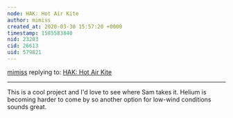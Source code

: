 ```yaml
---
node: HAK: Hot Air Kite
author: mimiss
created_at: 2020-03-30 15:57:20 +0000
timestamp: 1585583840
nid: 23203
cid: 26613
uid: 579821
---
```




[mimiss](../profile/mimiss) replying to: [HAK: Hot Air Kite](../notes/smathermatherUf/03-24-2020/hak-hot-air-kite)

----
This is a cool project and I'd love to see where Sam takes it. Helium is becoming harder to come by so another option for low-wind conditions sounds great.